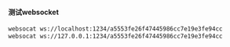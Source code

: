 
#### 测试websocket


```bash
websocat ws://localhost:1234/a5553fe26f47445986cc7e19e3fe94cc
websocat ws://127.0.0.1:1234/a5553fe26f47445986cc7e19e3fe94cc
```


